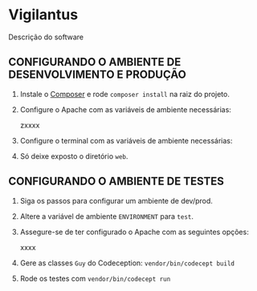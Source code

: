 Vigilantus
================================

Descrição do software


CONFIGURANDO O AMBIENTE DE DESENVOLVIMENTO E PRODUÇÃO
-----------------------------------------------------

1. Instale o [Composer](http://getcomposer.org/) e rode `composer install` na
   raiz do projeto.

2. Configure o Apache com as variáveis de ambiente necessárias:

   zxxxx

3. Configure o terminal com as variáveis de ambiente necessárias:


4. Só deixe exposto o diretório `web`.

CONFIGURANDO O AMBIENTE DE TESTES
---------------------------------

1. Siga os passos para configurar um ambiente de dev/prod.

2. Altere a variável de ambiente `ENVIRONMENT` para `test`.

3. Assegure-se de ter configurado o Apache com as seguintes opções:

   xxxx

4. Gere as classes `Guy` do Codeception: `vendor/bin/codecept build`

5. Rode os testes com `vendor/bin/codecept run`